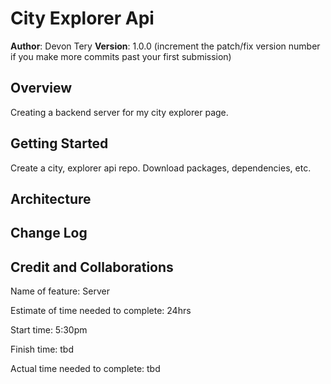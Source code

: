 # City Explorer Api

**Author**: Devon Tery
**Version**: 1.0.0 (increment the patch/fix version number if you make more commits past your first submission)

## Overview

Creating a backend server for my city explorer page.

## Getting Started

Create a city, explorer api repo. Download packages, dependencies, etc. 

## Architecture
<!-- Provide a detailed description of the application design. What technologies (languages, libraries, etc) you're using, and any other relevant design information. -->

## Change Log
<!-- Use this area to document the iterative changes made to your application as each feature is successfully implemented. Use time stamps. Here's an example:

01-01-2001 4:59pm - Application now has a fully-functional express server, with a GET route for the location resource. -->

## Credit and Collaborations
<!-- Give credit (and a link) to other people or resources that helped you build this application. -->

Name of feature: Server

Estimate of time needed to complete: 24hrs

Start time: 5:30pm

Finish time: tbd

Actual time needed to complete: tbd
